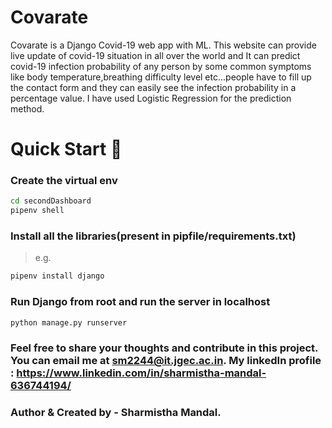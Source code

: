 # Covarate

Covarate is a Django Covid-19 web app with ML. This website can provide live update of covid-19 situation in all over the world and It can predict covid-19 infection probability of any person by some common symptoms like body temperature,breathing difficulty level etc...people have to fill up the contact form and they can easily see the infection probability in a percentage value. I have used Logistic Regression for the prediction method.   

# Quick Start 🚀


### Create the virtual env


```bash
cd secondDashboard
pipenv shell
```

### Install all the libraries(present in pipfile/requirements.txt)
> e.g.
```bash
pipenv install django
```

### Run Django from root and run the server in localhost
```bash
python manage.py runserver
```
### Feel free to share your thoughts and contribute in this project. You can email me at sm2244@it.jgec.ac.in. My linkedIn profile : https://www.linkedin.com/in/sharmistha-mandal-636744194/


### Author & Created by - Sharmistha Mandal.
